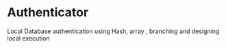 # Authenticator
Local Database authentication using Hash, array , branching and designing local execution

